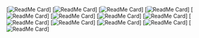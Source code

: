 [![ReadMe Card](https://github-readme-stats.vercel.app/api/pin/?username=Web-Hacker403&repo=shell-backdoor-list)]                                              [![ReadMe Card](https://github-readme-stats.vercel.app/api/pin/?username=Web-Hacker403&repo=php_shell)]
[![ReadMe Card](https://github-readme-stats.vercel.app/api/pin/?username=Web-Hacker403&repo=darkness)]
[![ReadMe Card](https://github-readme-stats.vercel.app/api/pin/?username=Web-Hacker403&repo=WebShell-Backdoorv5)]
[![ReadMe Card](https://github-readme-stats.vercel.app/api/pin/?username=Web-Hacker403&repo=SlotBot-V1.2-beta)]
[![ReadMe Card](https://github-readme-stats.vercel.app/api/pin/?username=Web-Hacker403&repo=SHELL)]
[![ReadMe Card](https://github-readme-stats.vercel.app/api/pin/?username=Web-Hacker403&repo=PX-WebShell)]
[![ReadMe Card](https://github-readme-stats.vercel.app/api/pin/?username=Web-Hacker403&repo=PHP-backdoors)]
[![ReadMe Card](https://github-readme-stats.vercel.app/api/pin/?username=Web-Hacker403&repo=Mannu-Shell)]
[![ReadMe Card](https://github-readme-stats.vercel.app/api/pin/?username=Web-Hacker403&repo=Keisatsu-Shell-Backdoor)]
[![ReadMe Card](https://github-readme-stats.vercel.app/api/pin/?username=Web-Hacker403&repo=IRAshell)]
[![ReadMe Card](https://github-readme-stats.vercel.app/api/pin/?username=Web-Hacker403&repo=Backdoor)]
[![ReadMe Card](https://github-readme-stats.vercel.app/api/pin/?username=Web-Hacker403&repo=WebShell-Backdoor)]
